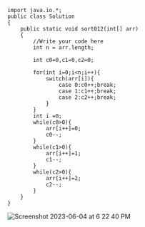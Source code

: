 ```import java.util.* ;
import java.io.*; 
public class Solution 
{
    public static void sort012(int[] arr)
    {
        //Write your code here
        int n = arr.length;

        int c0=0,c1=0,c2=0;

        for(int i=0;i<n;i++){
            switch(arr[i]){
                case 0:c0++;break;
                case 1:c1++;break;
                case 2:c2++;break;
            }
        }
        int i =0;
        while(c0>0){
            arr[i++]=0;
            c0--;
        }
        while(c1>0){
            arr[i++]=1;
            c1--;
        }
        while(c2>0){
            arr[i++]=2;
            c2--;
        }
    }
}
```
![Screenshot 2023-06-04 at 6 22 40 PM](https://github.com/Kaustav96/Strivers-SDE-Sheet-Challenge/assets/17098465/4bfef708-f724-4415-9fd7-82c3c0b8ff7b)

